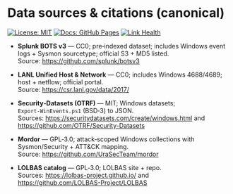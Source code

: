 # Data sources & citations (canonical)
[![License: MIT](https://img.shields.io/badge/license-MIT-green.svg)](LICENSE.md)
[![Docs: GitHub Pages](https://img.shields.io/badge/docs-GitHub%20Pages-blue.svg)](https://<org>.github.io/<repo>/)
[![Link Health](https://img.shields.io/github/actions/workflow/status/VectorForgeAI/vectorforge-threat-telemetry/link-check.yml?branch=main&label=link%20health)](https://github.com/VectorForgeAI/vectorforge-threat-telemetry/actions/workflows/link-check.yml)

- **Splunk BOTS v3** — CC0; pre‑indexed dataset; includes Windows event logs + Sysmon sourcetype; official S3 + MD5 listed.  
  Source: https://github.com/splunk/botsv3

- **LANL Unified Host & Network** — CC0; includes Windows 4688/4689; host + netflow; official portal.  
  Source: https://csr.lanl.gov/data/2017/

- **Security‑Datasets (OTRF)** — MIT; Windows datasets; `Export‑WinEvents.ps1` (BSD‑3) to JSON.  
  Sources: https://securitydatasets.com/create/windows.html and https://github.com/OTRF/Security-Datasets

- **Mordor** — GPL‑3.0; attack‑scoped Windows collections with Sysmon/Security + ATT&CK mapping.  
  Source: https://github.com/UraSecTeam/mordor

- **LOLBAS catalog** — GPL‑3.0; LOLBAS site + repo.  
  Sources: https://lolbas-project.github.io/ and https://github.com/LOLBAS-Project/LOLBAS
